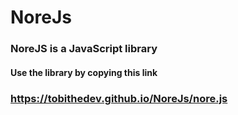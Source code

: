 # NoreJs

### NoreJS is a JavaScript library

#### Use the library by copying this link

### https://tobithedev.github.io/NoreJs/nore.js
